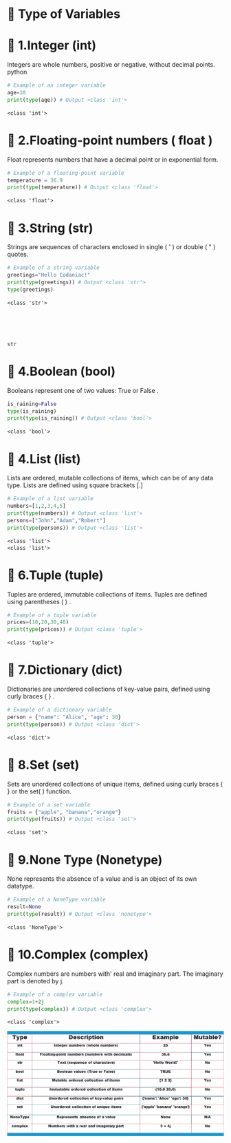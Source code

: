 # 📘 Type of Variables

# 📘 1.Integer (int)
Integers are whole numbers, positive or negative, without decimal points.
python


```python
# Example of an integer variable
age=10
print(type(age)) # Output <class 'int'>
```

    <class 'int'>


# 📘 2.Floating-point numbers ( float )
Float represents numbers that have a decimal point or in exponential form.


```python
# Example of a floating-point variable
temperature = 36.9
print(type(temperature)) # Output <class 'float'>
```

    <class 'float'>


# 📘 3.String (str)
Strings are sequences of characters enclosed in single ( ' ) or double ( " ) quotes.


```python
# Example of a string variable
greetings="Hello Codaniac!"
print(type(greetings)) # Output <class 'str'>
type(greetings)
```

    <class 'str'>





    str



# 📘 4.Boolean (bool)
Booleans represent one of two values: True or False .


```python
is_raining=False
type(is_raining)
print(type(is_raining)) # Output <class 'bool'>
```

    <class 'bool'>


# 📘 4.List (list)
Lists are ordered, mutable collections of items, which can be of any data type. Lists are defined using square brackets [.]


```python
# Example of a list variable
numbers=[1,2,3,4,5]
print(type(numbers)) # Output <class 'list'>
persons=["John","Adam","Robert"]
print(type(persons)) # Output <class 'list'>
```

    <class 'list'>
    <class 'list'>


# 📘 6.Tuple (tuple)
Tuples are ordered, immutable collections of items. Tuples are defined using parentheses ( ) .


```python
# Example of a tuple variable
prices=(10,20,30,40)
print(type(prices)) # Output <class 'tuple'>
```

    <class 'tuple'>


# 📘 7.Dictionary (dict)
Dictionaries are unordered collections of key-value pairs, defined using curly braces { } .


```python
# Example of a dictionary variable
person = {"name": "Alice", "age": 30}
print(type(person)) # Output <class 'dict'> 
```

    <class 'dict'>


# 📘 8.Set (set)
Sets are unordered collections of unique items, defined using curly braces { } or the set( ) function.


```python
# Example of a set variable
fruits = {"apple", "banana","orange"}
print(type(fruits)) # Output <class 'set'>
```

    <class 'set'>


# 📘 9.None Type (Nonetype)
None represents the absence of a value and is an object of its own datatype.


```python
# Example of a NoneType variable
result=None
print(type(result)) # Output <class 'nonetype'>
```

    <class 'NoneType'>


# 📘 10.Complex (complex)
Complex numbers are numbers with' real and imaginary part. The imaginary part is denoted by j.


```python
# Example of a complex variable
complex=1+2j
print(type(complex)) # Output <class 'complex'>
```

    <class 'complex'>


![Figure_02:](fig02.png)
